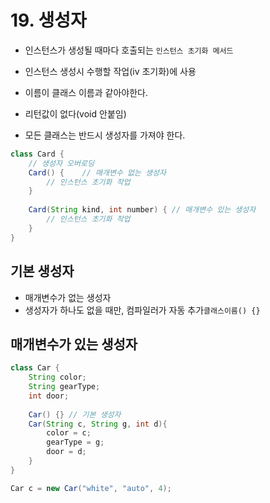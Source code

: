 # 19. 생성자

- 인스턴스가 생성될 때마다 호출되는 `인스턴스 초기화 메서드`

- 인스턴스 생성시 수행할 작업(iv 초기화)에 사용
- 이름이 클래스 이름과 같아야한다.
- 리턴값이 없다(void 안붙임)
- 모든 클래스는 반드시 생성자를 가져야 한다.

```java
class Card {
    // 생성자 오버로딩
    Card() {	// 매개변수 없는 생성자
        // 인스턴스 초기화 작업
    }
    
    Card(String kind, int number) { // 매개변수 있는 생성자
        // 인스턴스 초기화 작업
    }
}
```



## 기본 생성자

- 매개변수가 없는 생성자
- 생성자가 하나도 없을 때만, 컴파일러가 자동 추가`클래스이름() {}`



## 매개변수가 있는 생성자

```java
class Car {
    String color;
    String gearType;
    int door;
    
    Car() {} // 기본 생성자
    Car(String c, String g, int d){
        color = c;
        gearType = g;
        door = d;
    }
}

Car c = new Car("white", "auto", 4);
```



